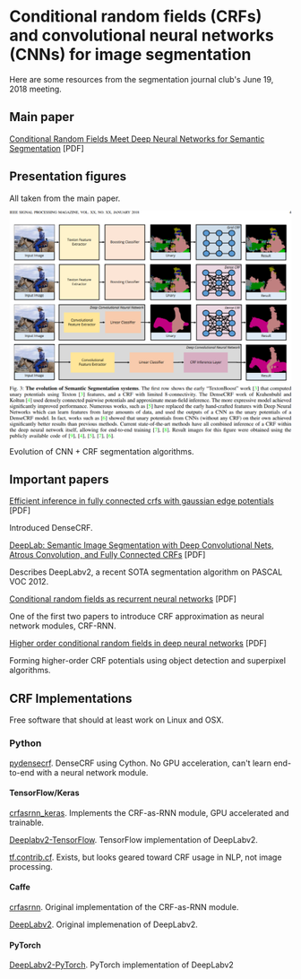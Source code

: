 # Conditional random fields (CRFs) and convolutional neural networks (CNNs) for image segmentation

Here are some resources from the segmentation journal club's June 19, 2018 meeting.

## Main paper

[Conditional Random Fields Meet Deep Neural Networks for Semantic Segmentation](http://www.robots.ox.ac.uk/~tvg/publications/2017/CRFMeetCNN4SemanticSegmentation.pdf) \[PDF\]

## Presentation figures

All taken from the main paper.

<div class="images"><a href="figs/1%20segmentation%20evolution.png"><img  src="figs/1%20segmentation%20evolution.png" align="center"></a></div>

Evolution of CNN + CRF segmentation algorithms.


## Important papers

[Efficient inference in fully connected crfs with gaussian edge potentials](http://papers.nips.cc/paper/4296-efficient-inference-in-fully-connected-crfs-with-gaussian-edge-potentials.pdf) \[PDF\]

Introduced DenseCRF.

[DeepLab: Semantic Image Segmentation with Deep Convolutional Nets, Atrous Convolution, and Fully Connected CRFs](https://arxiv.org/pdf/1606.00915.pdf) \[PDF\] 

Describes DeepLabv2, a recent SOTA segmentation algorithm on PASCAL VOC 2012.

[Conditional random fields as recurrent neural networks](https://www.cv-foundation.org/openaccess/content_iccv_2015/papers/Zheng_Conditional_Random_Fields_ICCV_2015_paper.pdf) \[PDF\]

One of the first two papers to introduce CRF approximation as neural network modules, CRF-RNN.

[Higher order conditional random fields in deep neural networks](https://arxiv.org/pdf/1511.08119.pdf) \[PDF\]

Forming higher-order CRF potentials using object detection and superpixel algorithms.

## CRF Implementations

Free software that should at least work on Linux and OSX.

### Python 

[pydensecrf](https://github.com/lucasb-eyer/pydensecrf). DenseCRF using Cython. No GPU acceleration, can't learn end-to-end with a neural network module.

#### TensorFlow/Keras

[crfasrnn_keras](https://github.com/sadeepj/crfasrnn_keras). Implements the CRF-as-RNN module, GPU accelerated and trainable.

[Deeplabv2-TensorFlow](https://github.com/zhengyang-wang/Deeplab-v2--ResNet-101--Tensorflow). TensorFlow implementation of DeepLabv2.

[tf.contrib.cf](https://www.tensorflow.org/api_docs/python/tf/contrib/crf). Exists, but looks geared toward CRF usage in NLP, not image processing.

#### Caffe

[crfasrnn](https://github.com/torrvision/crfasrnn). Original implementation of the CRF-as-RNN module. 

[DeepLabv2](http://liangchiehchen.com/projects/DeepLabv2_resnet.html). Original implemenation of DeepLabv2.

#### PyTorch

[DeepLabv2-PyTorch](https://github.com/speedinghzl/Pytorch-Deeplab). PyTorch implementation of DeepLabv2

